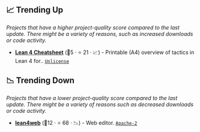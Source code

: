 ## 📈 Trending Up

_Projects that have a higher project-quality score compared to the last update. There might be a variety of reasons, such as increased downloads or code activity._

- <b><a href="https://github.com/madvorak/lean4-cheatsheet/blob/main/lean-tactics.pdf">Lean 4 Cheatsheet</a></b> (🥉5 · ⭐ 21 · 📈) - Printable (A4) overview of tactics in Lean 4 for.. <code><a href="http://bit.ly/3rvuUlR">Unlicense</a></code>

## 📉 Trending Down

_Projects that have a lower project-quality score compared to the last update. There might be a variety of reasons such as decreased downloads or code activity._

- <b><a href="https://live.lean-lang.org/">lean4web</a></b> (🥉12 · ⭐ 68 · 📉) - Web editor. <code><a href="http://bit.ly/3nYMfla">Apache-2</a></code>
